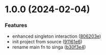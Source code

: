 # 1.0.0 (2024-02-04)


### Features

* enhanced singleton interaction ([806203e](https://github.com/tada5hi/singa/commit/806203edcfdfaacabf132fbbb436f009cbfd1dc0))
* init project from source ([91161e6](https://github.com/tada5hi/singa/commit/91161e6f398db534df26d96872b96e2239aa9124))
* rename main fn to singa ([b30f3e4](https://github.com/tada5hi/singa/commit/b30f3e425e217ffe6356c3430dc505484ae102fa))
